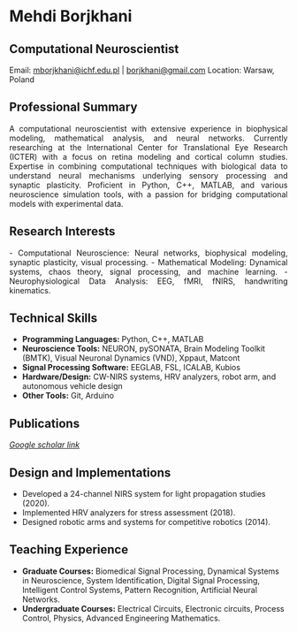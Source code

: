 # Mehdi Borjkhani
## Computational Neuroscientist
Email: mborjkhani@ichf.edu.pl | borjkhani@gmail.com
Location: Warsaw, Poland

## Professional Summary
<div style="text-align: justify; width: 100%;">
A computational neuroscientist with extensive experience in biophysical modeling, mathematical 
analysis, and neural networks. Currently researching at the International Center for Translational 
Eye Research (ICTER) with a focus on retina modeling and cortical column studies. Expertise in 
combining computational techniques with biological data to understand neural mechanisms 
underlying sensory processing and synaptic plasticity. Proficient in Python, C++, MATLAB, and  
various neuroscience simulation tools, with a passion for bridging computational models with 
experimental data.
</div>  


## Research Interests
<div style="text-align: justify; width: 100%;">
- Computational Neuroscience: Neural networks, biophysical modeling, synaptic 
plasticity, visual processing.
- Mathematical Modeling: Dynamical systems, chaos theory, signal processing, and 
machine learning.
- Neurophysiological Data Analysis: EEG, fMRI, fNIRS, handwriting kinematics.
</div>

## Technical Skills
- __Programming Languages:__ Python, C++, MATLAB
- __Neuroscience Tools:__ NEURON, pySONATA, Brain Modeling Toolkit (BMTK), Visual 
Neuronal Dynamics (VND), Xppaut, Matcont
- __Signal Processing Software:__ EEGLAB, FSL, ICALAB, Kubios
- __Hardware/Design:__ CW-NIRS systems, HRV analyzers, robot arm, and autonomous 
vehicle design
- __Other Tools:__ Git, Arduino

## Publications
[_Google scholar link_](https://scholar.google.com/citations?user=QQbQnuMAAAAJ&hl=en)

## Design and Implementations
- Developed a 24-channel NIRS system for light propagation studies (2020).
- Implemented HRV analyzers for stress assessment (2018).
- Designed robotic arms and systems for competitive robotics (2014).

## Teaching Experience
- __Graduate Courses:__ Biomedical Signal Processing, Dynamical Systems in Neuroscience, 
System Identification, Digital Signal Processing, Intelligent Control Systems, Pattern 
Recognition, Artificial Neural Networks.
- __Undergraduate Courses:__ Electrical Circuits, Electronic circuits, Process Control, Physics, Advanced 
Engineering Mathematics.
